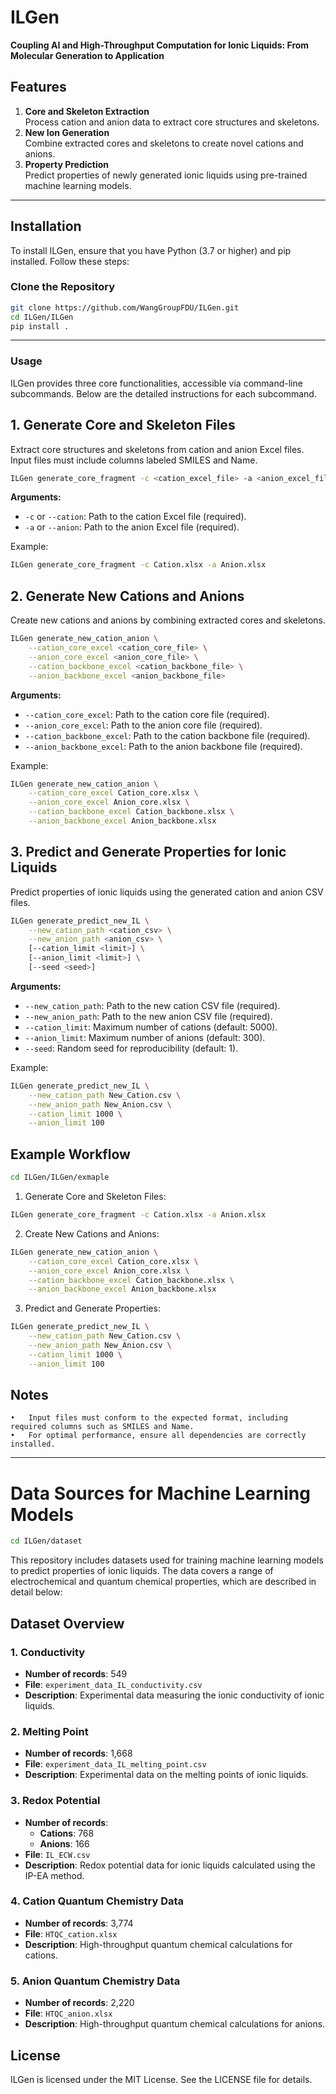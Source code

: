 # ILGen

**Coupling AI and High-Throughput Computation for Ionic Liquids: From Molecular Generation to Application**

## Features

1. **Core and Skeleton Extraction**  
   Process cation and anion data to extract core structures and skeletons.  
2. **New Ion Generation**  
   Combine extracted cores and skeletons to create novel cations and anions.  
3. **Property Prediction**  
   Predict properties of newly generated ionic liquids using pre-trained machine learning models.

---

## Installation

To install ILGen, ensure that you have Python (3.7 or higher) and pip installed. Follow these steps:

### Clone the Repository

```bash
git clone https://github.com/WangGroupFDU/ILGen.git
cd ILGen/ILGen
pip install .
```
---

### Usage

ILGen provides three core functionalities, accessible via command-line subcommands. Below are the detailed instructions for each subcommand.

## 1. Generate Core and Skeleton Files

Extract core structures and skeletons from cation and anion Excel files. Input files must include columns labeled SMILES and Name.

```bash
ILGen generate_core_fragment -c <cation_excel_file> -a <anion_excel_file>
```

**Arguments:**

- `-c` or `--cation`: Path to the cation Excel file (required).  
- `-a` or `--anion`: Path to the anion Excel file (required).  

Example:

```bash
ILGen generate_core_fragment -c Cation.xlsx -a Anion.xlsx
```

## 2. Generate New Cations and Anions

Create new cations and anions by combining extracted cores and skeletons.

```bash
ILGen generate_new_cation_anion \
    --cation_core_excel <cation_core_file> \
    --anion_core_excel <anion_core_file> \
    --cation_backbone_excel <cation_backbone_file> \
    --anion_backbone_excel <anion_backbone_file>
```

**Arguments:**

- `--cation_core_excel`: Path to the cation core file (required).  
- `--anion_core_excel`: Path to the anion core file (required).  
- `--cation_backbone_excel`: Path to the cation backbone file (required).  
- `--anion_backbone_excel`: Path to the anion backbone file (required).  

Example:
```bash
ILGen generate_new_cation_anion \
    --cation_core_excel Cation_core.xlsx \
    --anion_core_excel Anion_core.xlsx \
    --cation_backbone_excel Cation_backbone.xlsx \
    --anion_backbone_excel Anion_backbone.xlsx
```

## 3. Predict and Generate Properties for Ionic Liquids

Predict properties of ionic liquids using the generated cation and anion CSV files.

```bash
ILGen generate_predict_new_IL \
    --new_cation_path <cation_csv> \
    --new_anion_path <anion_csv> \
    [--cation_limit <limit>] \
    [--anion_limit <limit>] \
    [--seed <seed>]
```

**Arguments:**

- `--new_cation_path`: Path to the new cation CSV file (required).  
- `--new_anion_path`: Path to the new anion CSV file (required).  
- `--cation_limit`: Maximum number of cations (default: 5000).  
- `--anion_limit`: Maximum number of anions (default: 300).  
- `--seed`: Random seed for reproducibility (default: 1).  

Example:

```bash
ILGen generate_predict_new_IL \
    --new_cation_path New_Cation.csv \
    --new_anion_path New_Anion.csv \
    --cation_limit 1000 \
    --anion_limit 100
```

## Example Workflow

```bash
cd ILGen/ILGen/exmaple
```

1. Generate Core and Skeleton Files:
```bash
ILGen generate_core_fragment -c Cation.xlsx -a Anion.xlsx
```
2. Create New Cations and Anions:
```bash
ILGen generate_new_cation_anion \
    --cation_core_excel Cation_core.xlsx \
    --anion_core_excel Anion_core.xlsx \
    --cation_backbone_excel Cation_backbone.xlsx \
    --anion_backbone_excel Anion_backbone.xlsx
```
3. Predict and Generate Properties:
```bash
ILGen generate_predict_new_IL \
    --new_cation_path New_Cation.csv \
    --new_anion_path New_Anion.csv \
    --cation_limit 1000 \
    --anion_limit 100
```

## Notes
	•	Input files must conform to the expected format, including required columns such as SMILES and Name.
	•	For optimal performance, ensure all dependencies are correctly installed.

---

# Data Sources for Machine Learning Models

```bash
cd ILGen/dataset
```

This repository includes datasets used for training machine learning models to predict properties of ionic liquids. The data covers a range of electrochemical and quantum chemical properties, which are described in detail below:

## Dataset Overview

### **1. Conductivity**
- **Number of records**: 549
- **File**: `experiment_data_IL_conductivity.csv`
- **Description**: Experimental data measuring the ionic conductivity of ionic liquids.

### **2. Melting Point**
- **Number of records**: 1,668
- **File**: `experiment_data_IL_melting_point.csv`
- **Description**: Experimental data on the melting points of ionic liquids.

### **3. Redox Potential**
- **Number of records**: 
  - **Cations**: 768  
  - **Anions**: 166  
- **File**: `IL_ECW.csv`
- **Description**: Redox potential data for ionic liquids calculated using the IP-EA method.

### **4. Cation Quantum Chemistry Data**
- **Number of records**: 3,774  
- **File**: `HTQC_cation.xlsx`  
- **Description**: High-throughput quantum chemical calculations for cations.

### **5. Anion Quantum Chemistry Data**
- **Number of records**: 2,220  
- **File**: `HTQC_anion.xlsx`  
- **Description**: High-throughput quantum chemical calculations for anions.

## License

ILGen is licensed under the MIT License. See the LICENSE file for details.


